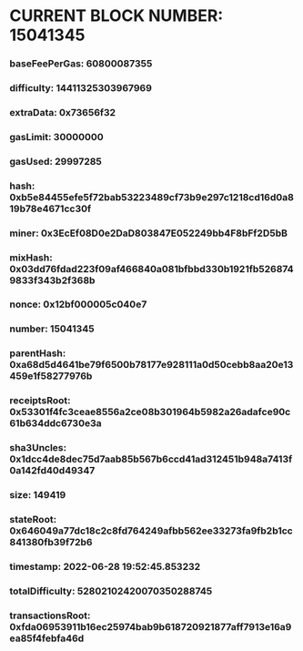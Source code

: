# CURRENT BLOCK NUMBER: 15041345

### baseFeePerGas: 60800087355
### difficulty: 14411325303967969
### extraData: 0x73656f32
### gasLimit: 30000000
### gasUsed: 29997285
### hash: 0xb5e84455efe5f72bab53223489cf73b9e297c1218cd16d0a819b78e4671cc30f
### miner: 0x3EcEf08D0e2DaD803847E052249bb4F8bFf2D5bB
### mixHash: 0x03dd76fdad223f09af466840a081bfbbd330b1921fb5268749833f343b2f368b
### nonce: 0x12bf000005c040e7
### number: 15041345
### parentHash: 0xa68d5d4641be79f6500b78177e928111a0d50cebb8aa20e13459e1f58277976b
### receiptsRoot: 0x53301f4fc3ceae8556a2ce08b301964b5982a26adafce90c61b634ddc6730e3a
### sha3Uncles: 0x1dcc4de8dec75d7aab85b567b6ccd41ad312451b948a7413f0a142fd40d49347
### size: 149419
### stateRoot: 0x646049a77dc18c2c8fd764249afbb562ee33273fa9fb2b1cc841380fb39f72b6
### timestamp: 2022-06-28 19:52:45.853232
### totalDifficulty: 52802102420070350288745
### transactionsRoot: 0xfda06953911b16ec25974bab9b618720921877aff7913e16a9ea85f4febfa46d

